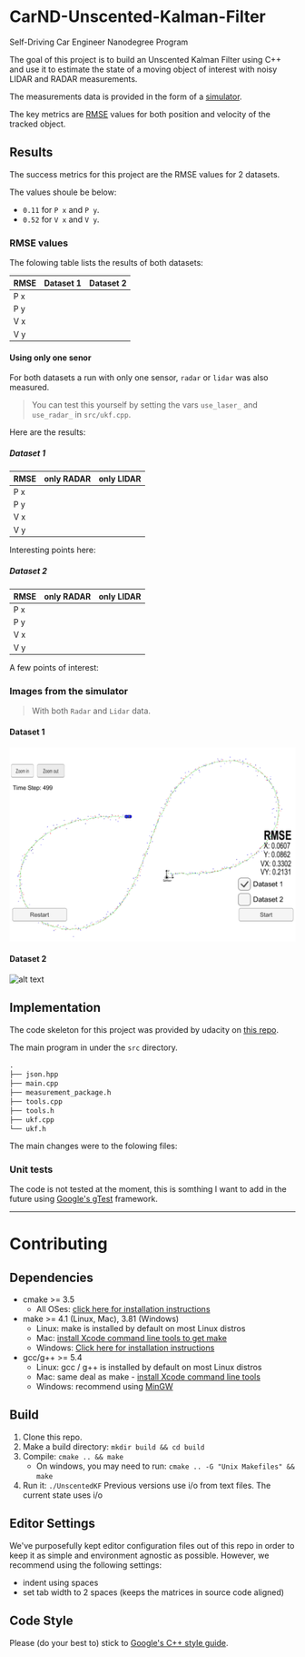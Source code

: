# CarND-Unscented-Kalman-Filter

Self-Driving Car Engineer Nanodegree Program

The goal of this project is to build an Unscented Kalman Filter using C++ and
use it to estimate the state of a moving object of interest with noisy LIDAR
and RADAR measurements.

The measurements data is provided in the form of a [simulator](https://github.com/udacity/self-driving-car-sim/releases).

The key metrics are [RMSE](https://en.wikipedia.org/wiki/Root-mean-square_deviation) values for both position and velocity of the tracked
object.

## Results

The success metrics for this project are the RMSE values for 2 datasets.

The values shoule be below:
- `0.11` for `P x` and `P y`.
- `0.52` for `V x` and `V y`.

### RMSE values

The folowing table lists the results of both datasets:

| RMSE | Dataset 1 | Dataset 2 |
|------|-----------|-----------|
| P x  |     |     |
| P y  |     |     |
| V x  |     |     |
| V y  |     |     |

<!-- TODO -->

#### Using only one senor

For both datasets a run with only one sensor, `radar` or `lidar` was also measured.

> You can test this yourself by setting the vars `use_laser_` and `use_radar_` in `src/ukf.cpp`.

Here are the results:

##### Dataset 1

| RMSE | only RADAR | only LIDAR |
|------|-----------|-----------|
| P x  |     |     |
| P y  |     |     |
| V x  |     |     |
| V y  |     |     |

Interesting points here:
<!-- TODO -->

##### Dataset 2

| RMSE | only RADAR | only LIDAR |
|------|-----------|-----------|
| P x  |     |     |
| P y  |     |     |
| V x  |     |     |
| V y  |     |     |

A few points of interest:
<!-- TODO -->

### Images from the simulator

> With both `Radar` and `Lidar` data.

#### Dataset 1

![alt text](results/UKF-dataset-1.png "Dataset 1")

#### Dataset 2

![alt text](results/UKF-dataset-2.png "Dataset 2")

## Implementation

The code skeleton for this project was provided by udacity on [this repo](https://github.com/udacity/CarND-Extended-Kalman-Filter-Project).

The main program in under the `src` directory.
```
.
├── json.hpp
├── main.cpp
├── measurement_package.h
├── tools.cpp
├── tools.h
├── ukf.cpp
└── ukf.h
```

The main changes were to the folowing files:

<!-- TODO -->

### Unit tests

The code is not tested at the moment, this is somthing I want to add in the future using [Google's gTest](https://github.com/google/googletest) framework.

---

# Contributing

## Dependencies

* cmake >= 3.5
  * All OSes: [click here for installation instructions](https://cmake.org/install/)
* make >= 4.1 (Linux, Mac), 3.81 (Windows)
  * Linux: make is installed by default on most Linux distros
  * Mac: [install Xcode command line tools to get make](https://developer.apple.com/xcode/features/)
  * Windows: [Click here for installation instructions](http://gnuwin32.sourceforge.net/packages/make.htm)
* gcc/g++ >= 5.4
  * Linux: gcc / g++ is installed by default on most Linux distros
  * Mac: same deal as make - [install Xcode command line tools](https://developer.apple.com/xcode/features/)
  * Windows: recommend using [MinGW](http://www.mingw.org/)

## Build

1. Clone this repo.
2. Make a build directory: `mkdir build && cd build`
3. Compile: `cmake .. && make`
   * On windows, you may need to run: `cmake .. -G "Unix Makefiles" && make`
4. Run it: `./UnscentedKF` Previous versions use i/o from text files.  The current state uses i/o

## Editor Settings

We've purposefully kept editor configuration files out of this repo in order to
keep it as simple and environment agnostic as possible. However, we recommend
using the following settings:

* indent using spaces
* set tab width to 2 spaces (keeps the matrices in source code aligned)

## Code Style

Please (do your best to) stick to [Google's C++ style guide](https://google.github.io/styleguide/cppguide.html).


